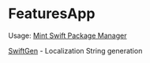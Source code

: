 # FeaturesApp
Usage: 
[Mint Swift Package Manager](https://github.com/yonaskolb/Mint)

[SwiftGen](https://github.com/SwiftGen) - Localization String generation
